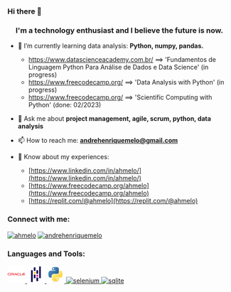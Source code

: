 ### Hi there 👋

<!--
**ahmelo/ahmelo** is a ✨ _special_ ✨ repository because its `README.md` (this file) appears on your GitHub profile.

Here are some ideas to get you started:

- 🔭 I’m currently working on ...
- 🌱 I’m currently learning ...
- 👯 I’m looking to collaborate on ...
- 🤔 I’m looking for help with ...
- 💬 Ask me about ...
- 📫 How to reach me: ...
- 😄 Pronouns: ...
- ⚡ Fun fact: ...
-->

<h3 align="center">I'm a technology enthusiast and I believe the future is now.</h3>

- 🌱 I’m currently learning data analysis: **Python, numpy, pandas.**
  - https://www.datascienceacademy.com.br/ ==> 'Fundamentos de Linguagem Python Para Análise de Dados e Data Science' (in progress)
  - https://www.freecodecamp.org/ ==> 'Data Analysis with Python'  (in progress)
  - https://www.freecodecamp.org/ ==> 'Scientific Computing with Python' (done: 02/2023)

- 💬 Ask me about **project management, agile, scrum, python, data analysis**

- 📫 How to reach me: **andrehenriquemelo@gmail.com**

- 📄 Know about my experiences:
  -  [https://www.linkedin.com/in/ahmelo/](https://www.linkedin.com/in/ahmelo/)
  -  [https://www.freecodecamp.org/ahmelo](https://www.freecodecamp.org/ahmelo)
  -  [https://replit.com/@ahmelo](https://replit.com/@ahmelo)

<h3 align="left">Connect with me:</h3>
<p align="left">
<a href="https://linkedin.com/in/ahmelo" target="blank"><img align="center" src="https://raw.githubusercontent.com/rahuldkjain/github-profile-readme-generator/master/src/images/icons/Social/linked-in-alt.svg" alt="ahmelo" height="30" width="40" /></a>
<a href="https://instagram.com/andrehenriquemelo" target="blank"><img align="center" src="https://raw.githubusercontent.com/rahuldkjain/github-profile-readme-generator/master/src/images/icons/Social/instagram.svg" alt="andrehenriquemelo" height="30" width="40" /></a>
</p>

<h3 align="left">Languages and Tools:</h3>
<p align="left"> <a href="https://www.oracle.com/" target="_blank" rel="noreferrer"> <img src="https://raw.githubusercontent.com/devicons/devicon/master/icons/oracle/oracle-original.svg" alt="oracle" width="40" height="40"/> </a> <a href="https://pandas.pydata.org/" target="_blank" rel="noreferrer"> <img src="https://raw.githubusercontent.com/devicons/devicon/2ae2a900d2f041da66e950e4d48052658d850630/icons/pandas/pandas-original.svg" alt="pandas" width="40" height="40"/> </a> <a href="https://www.python.org" target="_blank" rel="noreferrer"> <img src="https://raw.githubusercontent.com/devicons/devicon/master/icons/python/python-original.svg" alt="python" width="40" height="40"/> </a> <a href="https://www.selenium.dev" target="_blank" rel="noreferrer"> <img src="https://raw.githubusercontent.com/detain/svg-logos/780f25886640cef088af994181646db2f6b1a3f8/svg/selenium-logo.svg" alt="selenium" width="40" height="40"/> </a> <a href="https://www.sqlite.org/" target="_blank" rel="noreferrer"> <img src="https://www.vectorlogo.zone/logos/sqlite/sqlite-icon.svg" alt="sqlite" width="40" height="40"/> </a> </p>
